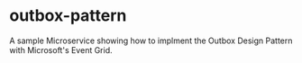 # outbox-pattern
A sample Microservice showing how to implment the Outbox Design Pattern with Microsoft's Event Grid.
